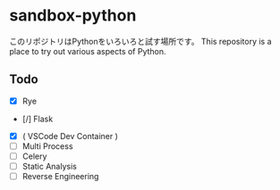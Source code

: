 # sandbox-python

このリポジトリはPythonをいろいろと試す場所です。
This repository is a place to try out various aspects of Python.

## Todo
- [x] Rye
- [/] Flask
- [x] ( VSCode Dev Container )
- [ ] Multi Process
- [ ] Celery
- [ ] Static Analysis
- [ ] Reverse Engineering
